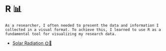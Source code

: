# R 📊

```
As a researcher, I often needed to present the data and information I collected in a visual format. To achieve this, I learned to use R as a fundamental tool for visualizing my research data.
```

- [Solar Radiation 🌞🌻](https://github.com/PatZermo/R/tree/main)

